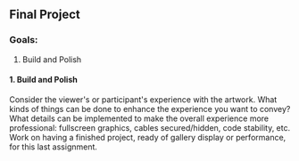 ## Final Project

### Goals:

1. Build and Polish

#### 1. Build and Polish
Consider the viewer's or participant's experience with the artwork. What kinds of things can be done to enhance the experience you want to convey? What details can be implemented to make the overall experience more professional: fullscreen graphics, cables secured/hidden, code stability, etc. Work on having a finished project, ready of gallery display or performance, for this last assignment.